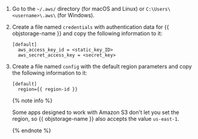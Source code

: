 1. Go to the `~/.aws/` directory (for macOS and Linux) or `C:\Users\<username>\.aws\` (for Windows).
1. Create a file named `credentials` with authentication data for {{ objstorage-name }} and copy the following information to it:

   ```
   [default]
     aws_access_key_id = <static_key_ID>
     aws_secret_access_key = <secret_key>
   ```

1. Create a file named `config` with the default region parameters and copy the following information to it:

   ```
   [default]
     region={{ region-id }}
   ```

   {% note info %}

   Some apps designed to work with Amazon S3 don't let you set the region, so {{ objstorage-name }} also accepts the value `us-east-1`.

   {% endnote %}